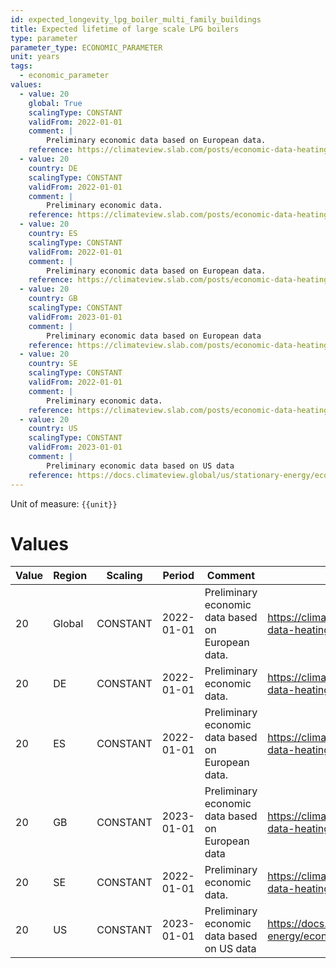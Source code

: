 ```yaml
---
id: expected_longevity_lpg_boiler_multi_family_buildings
title: Expected lifetime of large scale LPG boilers
type: parameter
parameter_type: ECONOMIC_PARAMETER
unit: years
tags:
  - economic_parameter
values:
  - value: 20
    global: True
    scalingType: CONSTANT
    validFrom: 2022-01-01
    comment: |
        Preliminary economic data based on European data.
    reference: https://climateview.slab.com/posts/economic-data-heating-beta-h37ihmvs
  - value: 20
    country: DE
    scalingType: CONSTANT
    validFrom: 2022-01-01
    comment: |
        Preliminary economic data.
    reference: https://climateview.slab.com/posts/economic-data-heating-beta-h37ihmvs
  - value: 20
    country: ES
    scalingType: CONSTANT
    validFrom: 2022-01-01
    comment: |
        Preliminary economic data based on European data.
    reference: https://climateview.slab.com/posts/economic-data-heating-beta-h37ihmvs
  - value: 20
    country: GB
    scalingType: CONSTANT
    validFrom: 2023-01-01
    comment: |
        Preliminary economic data based on European data
    reference: https://climateview.slab.com/posts/economic-data-heating-beta-h37ihmvs
  - value: 20
    country: SE
    scalingType: CONSTANT
    validFrom: 2022-01-01
    comment: |
        Preliminary economic data.
    reference: https://climateview.slab.com/posts/economic-data-heating-beta-z663id55
  - value: 20
    country: US
    scalingType: CONSTANT
    validFrom: 2023-01-01
    comment: |
        Preliminary economic data based on US data
    reference: https://docs.climateview.global/us/stationary-energy/economic-data/heating/
---
```



Unit of measure: `{{unit}}`


# Values


| Value | Region | Scaling | Period | Comment | Reference |
|-------|--------|---------|--------|---------|-----------|
| 20 | Global | CONSTANT | 2022-01-01 | Preliminary economic data based on European data. | https://climateview.slab.com/posts/economic-data-heating-beta-h37ihmvs |
| 20 | DE | CONSTANT | 2022-01-01 | Preliminary economic data. | https://climateview.slab.com/posts/economic-data-heating-beta-h37ihmvs |
| 20 | ES | CONSTANT | 2022-01-01 | Preliminary economic data based on European data. | https://climateview.slab.com/posts/economic-data-heating-beta-h37ihmvs |
| 20 | GB | CONSTANT | 2023-01-01 | Preliminary economic data based on European data | https://climateview.slab.com/posts/economic-data-heating-beta-h37ihmvs |
| 20 | SE | CONSTANT | 2022-01-01 | Preliminary economic data. | https://climateview.slab.com/posts/economic-data-heating-beta-z663id55 |
| 20 | US | CONSTANT | 2023-01-01 | Preliminary economic data based on US data | https://docs.climateview.global/us/stationary-energy/economic-data/heating/ |


